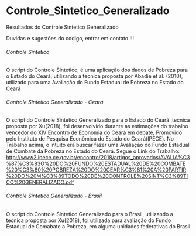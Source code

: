 # Controle_Sintetico_Generalizado
Resultados do Controle Sintetico Generalizado 

Duvidas e sugestões do codigo, entrar em contato !!!

###### Controle Sintetico 

O script do Controle Sintetico, é uma aplicação dos dados de Pobreza para o Estado do Ceará, utilizando a tecnica proposta por Abadie et al. (2010), utilizado para uma Avaliação do Fundo Estadual de Pobreza no Estado do Ceará


###### Controle Sintetico Generalizado - Ceará 

O script do Controle Sintetico Generalizado para o Estado do Ceará ,tecnica proposta por Xu(2018), foi desenvolvido durante as estimações do trabalho vencedor do XIV Encontro de Economia do Ceará em debate, Promovido pelo Instituto de Pesquisa Econômica do Estado do Ceará(IPECE). 
No Trabalho acima, o intuito era buscar fazer uma Avaliação do Fundo Estadual de Combate da Pobreza no Estado do Ceará. 
Segue o Link do Trabalho: http://www2.ipece.ce.gov.br/encontro/2018/artigos_aprovados/AVALIA%C3%87%C3%83O%20DO%20FUNDO%20ESTADUAL%20DE%20COMBATE%20%C3%80%20POBREZA%20DO%20CEAR%C3%81%20A%20PARTIR%20DO%20M%C3%89TODO%20DE%20CONTROLE%20SINT%C3%89TICO%20GENERALIZADO.pdf

###### Controle Sintetico Generalizado - Brasil 

O script do Controle Sintetico Generalizado para o Brasil, utilizando a tecnica proposta por Xu(2018), foi utilizada para avaliação do Fundo Estadual de Comabate a Pobreza, em alguma unidades federativas do Brasil
